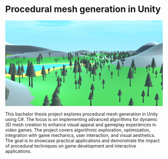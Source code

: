# Procedural mesh generation in Unity

![/MeshGenerator.png](https://github.com/MicheleMarax/Procedural-mesh-generation-in-Unity/blob/master/MeshGenerator.png)

This bachelor thesis project explores procedural mesh generation in Unity using C#. The focus is on implementing advanced algorithms for dynamic 3D mesh creation to enhance visual appeal and gameplay experiences in video games. The project covers algorithmic exploration, optimization, integration with game mechanics, user interaction, and visual aesthetics. The goal is to showcase practical applications and demonstrate the impact of procedural techniques on game development and interactive applications.
